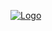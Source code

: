 [![Logo](https://raw-packet.github.io/static/images/logo/logo-caption.png)](https://raw-packet.github.io/)
